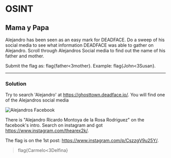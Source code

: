 # OSINT

## Mama y Papa

Alejandro has been seen as an easy mark for DEADFACE. Do a sweep of his social media to see what information DEADFACE was able to gather on Alejandro. Scroll through Alejandros Social media to find out the name of his father and mother.

Submit the flag as: flag{father<3mother}. Example: flag{John<3Susan}.

---

### Solution

Try to search 'Alejandro' at https://ghosttown.deadface.io/. You will find one of the Alejandros social media

![Alejandros Facebook](https://media.discordapp.net/attachments/758115188796162088/1165899354507317298/image.png?ex=65488763&is=65361263&hm=10b2c39f5de56473cbac06e42ef38297ec2294f2b1c2a19c9890909bc7a1fbaa&=&width=1502&height=832)

There is "Alejandro Ricardo Montoya de la Rosa Rodriguez" on the facebook's intro. Search on instagram and got https://www.instagram.com/thearex2k/.

The flag is on the 1st post: https://www.instagram.com/p/CszzgV9u25Y/.

>flag{Carmelo<3Delfina}